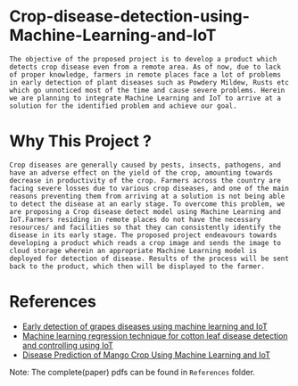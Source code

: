 # Crop-disease-detection-using-Machine-Learning-and-IoT

```The objective of the proposed project is to develop a product which detects crop disease even from a remote area. As of now, due to lack of proper knowledge, farmers in remote places face a lot of problems in early detection of plant diseases such as Powdery Mildew, Rusts etc which go unnoticed most of the time and cause severe problems. Herein we are planning to integrate Machine Learning and IoT to arrive at a solution for the identified problem and achieve our goal.```

# Why This Project ?
```Crop diseases are generally caused by pests, insects, pathogens, and have an adverse effect on the yield of the crop, amounting towards decrease in productivity of the crop. Farmers across the country are facing severe losses due to various crop diseases, and one of the main reasons preventing them from arriving at a solution is not being able to detect the disease at an early stage. To overcome this problem, we are proposing a Crop disease detect model using Machine Learning and IoT.Farmers residing in remote places do not have the necessary resources/ and facilities so that they can consistently identify the disease in its early stage. The proposed project endeavours towards developing a product which reads a crop image and sends the image to cloud storage wherein an appropriate Machine Learning model is deployed for detection of disease. Results of the process will be sent back to the product, which then will be displayed to the farmer.```


# References
-  [Early detection of grapes diseases using machine learning and IoT](https://ieeexplore.ieee.org/abstract/document/7802887)
-  [Machine learning regression technique for cotton leaf disease detection and controlling using IoT](https://ieeexplore.ieee.org/abstract/document/8212855)
-  [Disease Prediction of Mango Crop Using Machine Learning and IoT](https://link.springer.com/chapter/10.1007/978-3-030-24322-7_33)

Note: The complete(paper) pdfs can be found in `References` folder.
